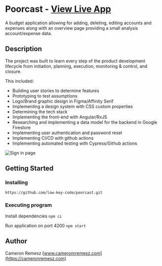 # Poorcast - [View Live App](https://poorcast.netlify.app/)

A budget application allowing for adding, deleting, editing accounts and expenses along with an overview page providing a small analysis account/expense data.

## Description

The project was built to learn every step of the product development lifecycle from  initiation, planning, execution, monitoring & control, and closure.
 
This included:
- Building user stories to determine features
- Prototyping to test assumptions
- Logo/Brand graphic design in Figma/Affinity Serif
- Implementing a design system with CSS custom properties
- Determining the tech stack
- Implementing the front-end with Angular/RxJS
- Researching and implementing a data model for the backend in Google Firestore
- Implementing user authentication and password reset
- Implementing CI/CD with github actions
- Implementing automated testing with Cypress/Github actions

![Sign in page](/src/assets/sign-in.png)

## Getting Started

### Installing

`https://github.com/low-key-code/poorcast.git`

### Executing program

Install dependencies
`npm ci`

Run application on port 4200
`npm start`

## Author

Cameron Remesz 
[www.cameronrremesz.com](https://cameronremesz.com)

